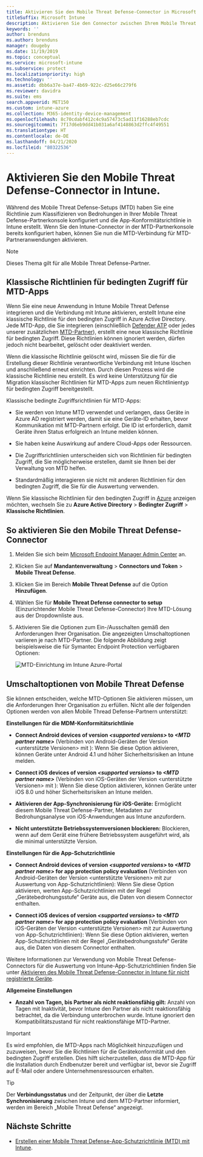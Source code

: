 ```yaml
---
title: Aktivieren Sie den Mobile Threat Defense-Connector in Microsoft Intune.
titleSuffix: Microsoft Intune
description: Aktivieren Sie den Connector zwischen Ihrem Mobile Threat Defense-Partner (MTD) und Microsoft Intune.
keywords: ''
author: brenduns
ms.author: brenduns
manager: dougeby
ms.date: 11/19/2019
ms.topic: conceptual
ms.service: microsoft-intune
ms.subservice: protect
ms.localizationpriority: high
ms.technology: ''
ms.assetid: dbb6a37e-ba47-4b69-922c-d25e66c279f6
ms.reviewer: davidra
ms.suite: ems
search.appverid: MET150
ms.custom: intune-azure
ms.collection: M365-identity-device-management
ms.openlocfilehash: 8c70cdabf412c4c9a57473c5ad11f16288eb7cdc
ms.sourcegitcommit: 7f17d6eb9dd41b031a6af4148863d2ffc4f49551
ms.translationtype: HT
ms.contentlocale: de-DE
ms.lasthandoff: 04/21/2020
ms.locfileid: "80322536"
---
```

# <a name="enable-the-mobile-threat-defense-connector-in-intune"></a>Aktivieren Sie den Mobile Threat Defense-Connector in Intune.

Während des Mobile Threat Defense-Setups (MTD) haben Sie eine Richtlinie zum Klassifizieren von Bedrohungen in Ihrer Mobile Threat Defense-Partnerkonsole konfiguriert und die App-Konformitätsrichtlinie in Intune erstellt. Wenn Sie den Intune-Connector in der MTD-Partnerkonsole bereits konfiguriert haben, können Sie nun die MTD-Verbindung für MTD-Partneranwendungen aktivieren.

> [!NOTE]
> Dieses Thema gilt für alle Mobile Threat Defense-Partner.

## <a name="classic-conditional-access-policies-for-mtd-apps"></a>Klassische Richtlinien für bedingten Zugriff für MTD-Apps

Wenn Sie eine neue Anwendung in Intune Mobile Threat Defense integrieren und die Verbindung mit Intune aktivieren, erstellt Intune eine klassische Richtlinie für den bedingten Zugriff in Azure Active Directory. Jede MTD-App, die Sie integrieren (einschließlich [Defender ATP](advanced-threat-protection.md) oder jedes unserer zusätzlichen [MTD-Partner](mobile-threat-defense.md#mobile-threat-defense-partners)), erstellt eine neue klassische Richtlinie für bedingten Zugriff. Diese Richtlinien können ignoriert werden, dürfen jedoch nicht bearbeitet, gelöscht oder deaktiviert werden.

Wenn die klassische Richtlinie gelöscht wird, müssen Sie die für die Erstellung dieser Richtlinie verantwortliche Verbindung mit Intune löschen und anschließend erneut einrichten. Durch diesen Prozess wird die klassische Richtlinie neu erstellt. Es wird keine Unterstützung für die Migration klassischer Richtlinien für MTD-Apps zum neuen Richtlinientyp für bedingten Zugriff bereitgestellt.

Klassische bedingte Zugriffsrichtlinien für MTD-Apps:

- Sie werden von Intune MTD verwendet und verlangen, dass Geräte in Azure AD registriert werden, damit sie eine Geräte-ID erhalten, bevor Kommunikation mit MTD-Partnern erfolgt. Die ID ist erforderlich, damit Geräte ihren Status erfolgreich an Intune melden können.

- Sie haben keine Auswirkung auf andere Cloud-Apps oder Ressourcen.

- Die Zugriffsrichtlinien unterscheiden sich von Richtlinien für bedingten Zugriff, die Sie möglicherweise erstellen, damit sie Ihnen bei der Verwaltung von MTD helfen.

- Standardmäßig interagieren sie nicht mit anderen Richtlinien für den bedingten Zugriff, die Sie für die Auswertung verwenden.

Wenn Sie klassische Richtlinien für den bedingten Zugriff in [Azure](https://portal.azure.com/#home) anzeigen möchten, wechseln Sie zu **Azure Active Directory** > **Bedingter Zugriff** > **Klassische Richtlinien**.

## <a name="to-enable-the-mobile-threat-defense-connector"></a>So aktivieren Sie den Mobile Threat Defense-Connector

1. Melden Sie sich beim [Microsoft Endpoint Manager Admin Center](https://go.microsoft.com/fwlink/?linkid=2109431) an.

2. Klicken Sie auf **Mandantenverwaltung** > **Connectors und Token** > **Mobile Threat Defense**.

3. Klicken Sie im Bereich **Mobile Threat Defense** auf die Option **Hinzufügen**.

4. Wählen Sie für **Mobile Threat Defense connector to setup** (Einzurichtender Mobile Threat Defense-Connector) Ihre MTD-Lösung aus der Dropdownliste aus.

5. Aktivieren Sie die Optionen zum Ein-/Ausschalten gemäß den Anforderungen Ihrer Organisation. Die angezeigten Umschaltoptionen variieren je nach MTD-Partner.  Die folgende Abbildung zeigt beispielsweise die für Symantec Endpoint Protection verfügbaren Optionen:

   ![MTD-Einrichtung im Intune Azure-Portal](./media/mtd-connector-enable/enable-mtd-connector-1.png)

## <a name="mobile-threat-defense-toggle-options"></a>Umschaltoptionen von Mobile Threat Defense

Sie können entscheiden, welche MTD-Optionen Sie aktivieren müssen, um die Anforderungen Ihrer Organisation zu erfüllen. Nicht alle der folgenden Optionen werden von allen Mobile Thread Defense-Partnern unterstützt:

**Einstellungen für die MDM-Konformitätsrichtlinie**

- **Connect Android devices of version _\<supported versions>_ to _\<MTD partner name>_** (Verbinden von Android-Geräten der Version <unterstützte Versionen> mit <Name von MTD-Partner>): Wenn Sie diese Option aktivieren, können Geräte unter Android 4.1 und höher Sicherheitsrisiken an Intune melden.

- **Connect iOS devices of version _\<supported versions>_ to _\<MTD partner name>_** (Verbinden von iOS-Geräten der Version <unterstützte Versionen> mit <Name von MTD-Partner>): Wenn Sie diese Option aktivieren, können Geräte unter iOS 8.0 und höher Sicherheitsrisiken an Intune melden.

- **Aktivieren der App-Synchronisierung für iOS-Geräte:** Ermöglicht diesem Mobile Threat Defense-Partner, Metadaten zur Bedrohungsanalyse von iOS-Anwendungen aus Intune anzufordern.

- **Nicht unterstützte Betriebssystemversionen blockieren:** Blockieren, wenn auf dem Gerät eine frühere Betriebssystem ausgeführt wird, als die minimal unterstützte Version.

**Einstellungen für die App-Schutzrichtlinie**

- **Connect Android devices of version *\<supported versions>* to *\<MTD partner name>* for app protection policy evaluation** (Verbinden von Android-Geräten der Version <unterstützte Versionen> mit <Name von MTD-Partner> zur Auswertung von App-Schutzrichtlinien): Wenn Sie diese Option aktivieren, werten App-Schutzrichtlinien mit der Regel „Gerätebedrohungsstufe“ Geräte aus, die Daten von diesem Connector enthalten.

- **Connect iOS devices of version *\<supported versions>* to *\<MTD partner name>* for app protection policy evaluation** (Verbinden von iOS-Geräten der Version <unterstützte Versionen> mit <Name von MTD-Partner> zur Auswertung von App-Schutzrichtlinien): Wenn Sie diese Option aktivieren, werten App-Schutzrichtlinien mit der Regel „Gerätebedrohungsstufe“ Geräte aus, die Daten von diesem Connector enthalten.

Weitere Informationen zur Verwendung von Mobile Threat Defense-Connectors für die Auswertung von Intune-App-Schutzrichtlinien finden Sie unter [Aktivieren des Mobile Threat Defense-Connector in Intune für nicht registrierte Geräte](mtd-enable-unenrolled-devices.md).

**Allgemeine Einstellungen**

- **Anzahl von Tagen, bis Partner als nicht reaktionsfähig gilt:** Anzahl von Tagen mit Inaktivität, bevor Intune den Partner als nicht reaktionsfähig betrachtet, da die Verbindung unterbrochen wurde. Intune ignoriert den Kompatibilitätszustand für nicht reaktionsfähige MTD-Partner.

> [!IMPORTANT]
> Es wird empfohlen, die MTD-Apps nach Möglichkeit hinzuzufügen und zuzuweisen, bevor Sie die Richtlinien für die Gerätekonformität und den bedingten Zugriff erstellen. Dies hilft sicherzustellen, dass die MTD-App für die Installation durch Endbenutzer bereit und verfügbar ist, bevor sie Zugriff auf E-Mail oder andere Unternehmensressourcen erhalten.

> [!TIP]
> Der **Verbindungsstatus** und der Zeitpunkt, der über die **Letzte Synchronisierung** zwischen Intune und dem MTD-Partner informiert, werden im Bereich „Mobile Threat Defense“ angezeigt.

## <a name="next-steps"></a>Nächste Schritte

- [Erstellen einer Mobile Threat Defense-App-Schutzrichtlinie (MTD) mit Intune](mtd-app-protection-policy.md).
